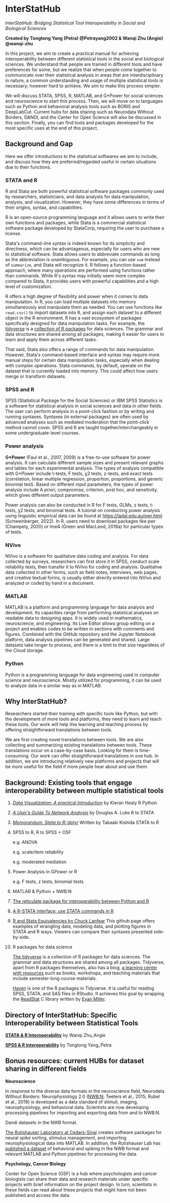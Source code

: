 # InterStatHub
*InterStatHub: Bridging Statistical Tool Interoperability in Social and Biological Sciences*

**Created by Tongtong Yang (Petra) @Petrayang2002 & Wanqi Zhu (Angie) @wanqi-zhu**

In this project, we aim to create a practical manual for achieving interoperability between different statistical tools in the social and biological sciences. We understand that people are trained in different tools and have preferences for some, but we realize that when people come together to communicate over their statistical analysis in areas that are interdisciplinary in nature, a common understanding and usage of multiple statistical tools is necessary; however hard to achieve. We aim to make this process simpler. 

We will discuss STATA, SPSS, R, MATLAB, and G*Power for social sciences and neuroscience to start this process. Then, we will move on to languages such as Python and behavioral analysis tools such as BORIS and DeepLabCut. Current hubs for data sharing such as Neurodata Without Borders, DANDI, and the Center for Open Science will also be discussed in this section. Finally, you can find tools and packages developed for the most specific uses at the end of this project.


## Background and Gap

Here we offer introductions to the statistical softwares we aim to include, and discuss how they are preferred/regarded useful in certain situations due to their functions.

### STATA and R

R and Stata are both powerful statistical software packages commonly used by researchers, statisticians, and data analysts for data manipulation, analysis, and visualization. However, they have some differences in terms of their origins, syntax, and capabilities.

R is an open-source programming language and it allows users to write their own functions and packages, while Stata is a commercial statistical software package developed by StataCorp, requiring the user to purchase a license. 

Stata's command-line syntax is indeed known for its simplicity and directness, which can be advantageous, especially for users who are new to statistical software. Stata allows users to abbreviate commands as long as the abbreviation is unambiguous. For example, you can use `sum` instead of `summarize`, and Stata will recognize it. R follows a function-based approach, where many operations are performed using functions rather than commands. While R's syntax may initially seem more complex compared to Stata, it provides users with powerful capabilities and a high level of customization. 

R offers a high degree of flexibility and power when it comes to data manipulation. In R, you can load multiple datasets into memory simultaneously and manipulate them as needed. You can use functions like `read.csv()` to import datasets into R, and assign each dataset to a different object in the R environment. R has a vast ecosystem of packages specifically designed for data manipulation tasks. For example, the [tidyverse](https://www.tidyverse.org/) is a [collection of R packages](https://www.tidyverse.org/packages) for data sciences. The grammar and data structures are shared among all packages, making it easier for users to learn and apply them across different tasks.

That said, Stata also offers a range of commands for data manipulation. However, Stata's command-based interface and syntax may require more manual steps for certain data manipulation tasks, especially when dealing with complex operations. Stata commands, by default, operate on the dataset that is currently loaded into memory. This could affect how users merge or transform datasets.


### SPSS and R

SPSS (Statistical Package for the Social Sciences) or IBM SPSS Statistics is a software for statistical analysis in social sciences and data in other fields. The user can perform analysis in a point-click fashion or by writing and running syntaxes. Syntaxes (in external packages) are often used by advanced analyses such as mediated moderation that the point-click method cannot cover. SPSS and R are taught together/interchangeably in some undergraduate-level courses.


### Power analysis

**G*Power** (Faul et al., 2007, 2009) is a free-to-use software for power analysis. It can calculate different sample sizes and present relevant graphs and tables for each experimental analysis. The types of analysis compatible with G*Power include t-tests, F tests, χ2 tests, z-tests, and exact tests (correlation, linear multiple regression, proportion, proportions, and generic binomial test). Based on different input parameters, the types of power analysis include A priori, compromise, criterion, post hoc, and sensitivity, which gives different output parameters.

Power analysis can also be conducted in R for F tests, GLMs, z tests, t-tests, χ2 tests, and binomial tests. A tutorial on conducting power analysis using linguistic empirical data can be found at https://ladal.edu.au/pwr.html (Schweinberger, 2022). In R, users need to download packages like pwr (Champely, 2020) or lme4 (Green and MacLeod, 2016a) for particular types of tests. 


### NVivo

NVivo is a software for qualitative data coding and analysis. For data collected by surveys, researchers can first store it in SPSS, conduct scale reliability tests, then transfer it to NVivo for coding and analysis. Qualitative data collected in other forms, such as field notes, interviews, web pages, and creative textual forms, is usually either directly entered into NVivo and analyzed or coded by hand in a document.


### MATLAB

MATLAB is a platform and programming language for data analysis and development. Its capacities range from performing statistical analyses on readable data to designing apps. It is widely used in mathematics, neuroscience, and engineering. Its Live Editor allows group editing on a project and enables codes to be written in sections with comments and figures. Combined with the GitHub repository and the Jupyter Notebook platform, data analysis pipelines can be generated and shared. Large datasets take longer to process, and there is a limit to that size regardless of the Cloud storage. 


### Python

Python is a programming language for data engineering used in computer science and neuroscience. Mostly utilized for programming, it can be used to analyze data in a similar way as in MATLAB.



## Why InterStatHub?

Researchers started their training with specific tools like Python, but with the development of more tools and platforms, they need to learn and teach these tools. Our work will help this learning and teaching process by offering straightforward translations between tools.

We are first creating novel translations between tools. We are also collecting and summarizing existing translations between tools. These translations occur on a case-by-case basis. Looking for them is time-consuming. Our work can offer straightforward translations in one hub. In addition, we are introducing relatively new platforms and projects that will be more useful for the field if more people hear about and use them.


## Background: Existing tools that engage interoperability between multiple statistical tools

1. *[Data Visualization: A practical Introduction](https://socviz.co/)* by Kieran Healy
R
Python

2. *[A User’s Guide To Network Analysis](https://nwcommands.wordpress.com/)* by Douglas A. Luke
R to STATA

3. *[Memorandum: Stata to R::dplyr](https://github.com/takakishi/stata-to-dplyr)* Written by Takaaki Kishida
STATA to R

4. SPSS to R, R to SPSS + OSF

   e.g. ANOVA

   e.g. scale/item reliability

   e.g. moderated mediation

5. Power Analysis in G*Power* or R

   e.g. F tests, z tests, binomial tests
   
6. MATLAB & Python + NWB:N


7. [The reticulate package for interoperability between Python and R](https://github.com/rstudio/reticulate)

8. [A R-STATA interface: use STATA commands in R](https://github.com/lbraglia/RStata)

9. [R and Stata Equivalencies by Chuck Lanfear](https://clanfear.github.io/Stata_R_Equivalency/docs/r_stata_commands.html)
This github page offers examples of wrangling data, modeling data, and plotting figures in STATA and R ways. Viewers can compare their syntaxes presented side-by-side.


10. R packages for data science
    
    [The tidyverse](https://www.tidyverse.org/) is a collection of R packages for data sciences. The grammar and data structures are shared among all packages. Tidyverse, apart from R packages themselves, also has a blog, [a learning center with resources](https://www.tidyverse.org/learn/) such as books, workshops, and teaching materials that include semester-long course materials.
    
    [Haven](https://github.com/tidyverse/haven) is one of the R packages in Tidyverse. It is useful for reading SPSS, STATA, and SAS files in RStudio. It achieves this goal by wrapping the [ReadStat](https://github.com/WizardMac/ReadStat) C library written by [Evan Miller](https://www.evanmiller.org/). 



## Directory of InterStatHub: Specific Interoperability between Statistical Tools
**[STATA & R Interoperability](https://github.com/petrayang2002/InterStatHub/blob/main/STATA%20%26%20R%20Interoperability)** by Wanqi Zhu_Angie

**[SPSS & R Interoperability](https://github.com/petrayang2002/InterStatHub/blob/main/SPSS%20%26%20R%20Interoperability)** by Tongtong Yang_Petra



## Bonus resources: current HUBs for dataset sharing in different fields

**Neuroscience**

In response to the diverse data formats in the neuroscience field, Neurodata Without Borders: Neurophysiology 2.0 ([NWB:N](https://www.nwb.org/); Teeters et al., 2015; Rubel et al., 2019) is developed as a data standard of stimuli, imaging, neurophysiology, and behavioral data. Scientists are now developing processing pipelines for importing and exporting data from and to NWB:N.

Dandi datasets in the NWB format. 

[The Rutishauser Laboratory at Cedars-Sinai](https://www.cedars-sinai.edu/research/labs/rutishauser.html) creates software packages for neural spike sorting, stimulus management, and importing neurophysiological data into MATLAB. In addition, the Rutishauser Lab has [published a dataset](https://www.nature.com/articles/s41597-020-0415-9) of behavioral and spiking in the NWB format and relevant MATLAB and Python pipelines for processing the data.


**Psychology, Cancer Biology**

Center for Open Science (OSF) is a hub where psychologists and cancer biologists can share their data and research materials under specific projects with brief information on the project design. In turn, scientists in these fields can read about these projects that might have not been published and access the data.
